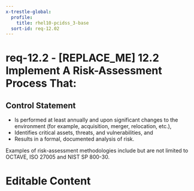 ```yaml
---
x-trestle-global:
  profile:
    title: rhel10-pcidss_3-base
  sort-id: req-12.02
---
```


# req-12.2 - \[REPLACE_ME\] 12.2 Implement A Risk-Assessment Process That:

## Control Statement

* Is performed at least annually and upon significant changes
to the environment (for example, acquisition, merger, relocation, etc.),
* Identifies critical assets, threats, and vulnerabilities, and
* Results in a formal, documented analysis of risk.

Examples of risk-assessment methodologies include but are not limited
to OCTAVE, ISO 27005 and NIST SP 800-30.

# Editable Content

<!-- Make additions and edits below -->
<!-- The above represents the contents of the control as received by the profile, prior to additions. -->
<!-- If the profile makes additions to the control, they will appear below. -->
<!-- The above markdown may not be edited but you may edit the content below, and/or introduce new additions to be made by the profile. -->
<!-- If there is a yaml header at the top, parameter values may be edited. Use --set-parameters to incorporate the changes during assembly. -->
<!-- The content here will then replace what is in the profile for this control, after running profile-assemble. -->
<!-- The current profile has no added parts for this control, but you may add new ones here. -->
<!-- Each addition must have a heading either of the form ## Control my_addition_name -->
<!-- or ## Part a. (where the a. refers to one of the control statement labels.) -->
<!-- "## Control" parts are new parts added after the statement part. -->
<!-- "## Part" parts are new parts added into the top-level statement part with that label. -->
<!-- Subparts may be added with nested hash levels of the form ### My Subpart Name -->
<!-- underneath the parent ## Control or ## Part being added -->
<!-- See https://oscal-compass.github.io/compliance-trestle/tutorials/ssp_profile_catalog_authoring/ssp_profile_catalog_authoring for guidance. -->
